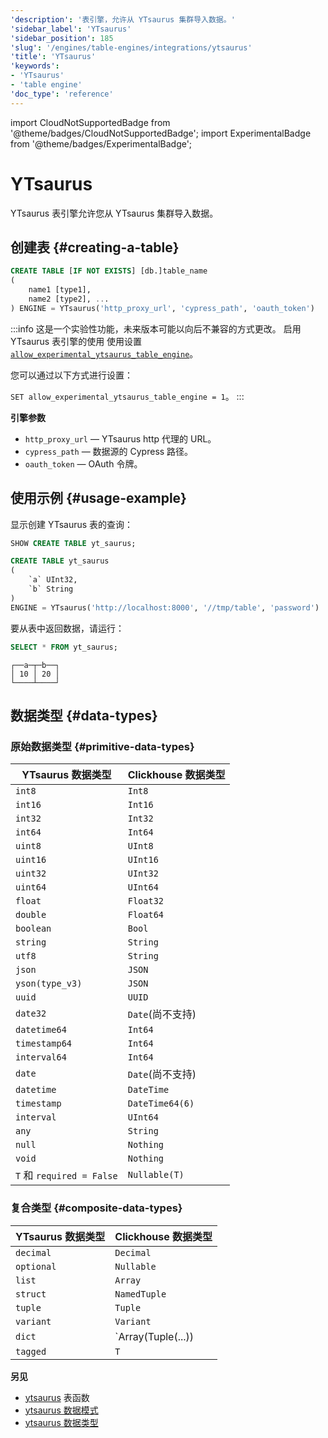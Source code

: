 ```yaml
---
'description': '表引擎，允许从 YTsaurus 集群导入数据。'
'sidebar_label': 'YTsaurus'
'sidebar_position': 185
'slug': '/engines/table-engines/integrations/ytsaurus'
'title': 'YTsaurus'
'keywords':
- 'YTsaurus'
- 'table engine'
'doc_type': 'reference'
---
```


import CloudNotSupportedBadge from '@theme/badges/CloudNotSupportedBadge';
import ExperimentalBadge from '@theme/badges/ExperimentalBadge';


# YTsaurus

<ExperimentalBadge/>
<CloudNotSupportedBadge/>

YTsaurus 表引擎允许您从 YTsaurus 集群导入数据。

## 创建表 {#creating-a-table}

```sql
CREATE TABLE [IF NOT EXISTS] [db.]table_name
(
    name1 [type1],
    name2 [type2], ...
) ENGINE = YTsaurus('http_proxy_url', 'cypress_path', 'oauth_token')
```

:::info
这是一个实验性功能，未来版本可能以向后不兼容的方式更改。
启用 YTsaurus 表引擎的使用
使用设置 [`allow_experimental_ytsaurus_table_engine`](/operations/settings/settings#allow_experimental_ytsaurus_table_engine)。

您可以通过以下方式进行设置：

`SET allow_experimental_ytsaurus_table_engine = 1`。
:::

**引擎参数**

- `http_proxy_url` — YTsaurus http 代理的 URL。
- `cypress_path` — 数据源的 Cypress 路径。
- `oauth_token` — OAuth 令牌。

## 使用示例 {#usage-example}

显示创建 YTsaurus 表的查询：

```sql title="Query"
SHOW CREATE TABLE yt_saurus;
```

```sql title="Response"
CREATE TABLE yt_saurus
(
    `a` UInt32,
    `b` String
)
ENGINE = YTsaurus('http://localhost:8000', '//tmp/table', 'password')
```

要从表中返回数据，请运行：

```sql title="Query"
SELECT * FROM yt_saurus;
```

```response title="Response"
┌──a─┬─b──┐
│ 10 │ 20 │
└────┴────┘
```

## 数据类型 {#data-types}

### 原始数据类型 {#primitive-data-types}

| YTsaurus 数据类型 | Clickhouse 数据类型   |
| ------------------ | ---------------------- |
| `int8`             | `Int8`                 |
| `int16`            | `Int16`                |
| `int32`            | `Int32`                |
| `int64`            | `Int64`                |
| `uint8`           | `UInt8`                |
| `uint16`          | `UInt16`               |
| `uint32`          | `UInt32`               |
| `uint64`          | `UInt64`               |
| `float`           | `Float32`              |
| `double`          | `Float64`              |
| `boolean`         | `Bool`                 |
| `string`          | `String`               |
| `utf8`            | `String`               |
| `json`            | `JSON`                 |
| `yson(type_v3)`   | `JSON`                 |
| `uuid`            | `UUID`                 |
| `date32`          | `Date`(尚不支持)       |
| `datetime64`      | `Int64`                |
| `timestamp64`     | `Int64`                |
| `interval64`      | `Int64`                |
| `date`            | `Date`(尚不支持)       |
| `datetime`        | `DateTime`             |
| `timestamp`       | `DateTime64(6)`        |
| `interval`        | `UInt64`               |
| `any`             | `String`               |
| `null`            | `Nothing`              |
| `void`            | `Nothing`              |
| `T` 和 `required = False`  | `Nullable(T)` |

### 复合类型 {#composite-data-types}

| YTsaurus 数据类型 | Clickhouse 数据类型 |
| ------------------ | ------------------- |
| `decimal`          | `Decimal`           |
| `optional`         | `Nullable`          |
| `list`             | `Array`             |
| `struct`           | `NamedTuple`        |
| `tuple`            | `Tuple`             |
| `variant`          | `Variant`           |
| `dict`             | `Array(Tuple(...))  |
| `tagged`           | `T`                 |

**另见**

- [ytsaurus](../../../sql-reference/table-functions/ytsaurus.md) 表函数
- [ytsaurus 数据模式](https://ytsaurus.tech/docs/en/user-guide/storage/static-schema)
- [ytsaurus 数据类型](https://ytsaurus.tech/docs/en/user-guide/storage/data-types)
